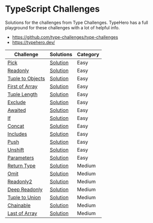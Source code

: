 # TypeScript Challenges

Solutions for the challenges from Type Challenges. TypeHero has
a full playground for these challenges with a lot of helpful info.

- https://github.com/type-challenges/type-challenges
- https://typehero.dev/

| Challenge                                                                                                                       | Solutions                                                                                                                    | Category |
| ------------------------------------------------------------------------------------------------------------------------------- | ---------------------------------------------------------------------------------------------------------------------------- | -------- |
| [Pick](https://github.com/type-challenges/type-challenges/blob/main/questions/00004-easy-pick/README.md)                        | [Solution](https://github.com/woodbrettm/challenges-ts/blob/main/challenges/easy/pick.ts)                                    | Easy     |
| [Readonly](https://github.com/type-challenges/type-challenges/blob/main/questions/00007-easy-readonly/README.md)                | [Solution](https://github.com/woodbrettm/challenges-ts/blob/main/challenges/easy/readonly.ts)                                | Easy     |
| [Tuple to Objects](https://github.com/type-challenges/type-challenges/blob/main/questions/00011-easy-tuple-to-object/README.md) | [Solution](https://github.com/woodbrettm/challenges-ts/blob/main/challenges/easy/tuple-to-object.ts)                         | Easy     |
| [First of Array](https://github.com/type-challenges/type-challenges/blob/main/questions/00014-easy-first/README.md)             | [Solution](https://github.com/woodbrettm/challenges-ts/blob/main/challenges/easy/first-of-array.ts)                          | Easy     |
| [Tuple Length](https://github.com/type-challenges/type-challenges/blob/main/questions/00018-easy-tuple-length/README.md)        | [Solution](https://github.com/woodbrettm/challenges-ts/blob/main/challenges/easy/tuple-length.ts)                            | Easy     |
| [Exclude](https://github.com/type-challenges/type-challenges/blob/main/questions/00043-easy-exclude/README.md)                  | [Solution](https://github.com/woodbrettm/challenges-ts/blob/main/challenges/easy/exclude.ts)                                 | Easy     |
| [Awaited](https://github.com/type-challenges/type-challenges/blob/main/questions/00189-easy-awaited/README.md)                  | [Solution](https://github.com/woodbrettm/challenges-ts/blob/main/challenges/easy/awaited.ts)                                 | Easy     |
| [If](https://github.com/type-challenges/type-challenges/blob/main/questions/00268-easy-if/README.md)                            | [Solution](https://github.com/woodbrettm/challenges-ts/blob/main/challenges/easy/if.ts)                                      | Easy     |
| [Concat](https://github.com/type-challenges/type-challenges/blob/main/questions/00533-easy-concat/README.md)                    | [Solution](https://github.com/woodbrettm/challenges-ts/blob/main/challenges/easy/concat.ts)                                  | Easy     |
| [Includes](https://github.com/type-challenges/type-challenges/blob/main/questions/00898-easy-includes/README.md)                | [Solution](https://github.com/woodbrettm/challenges-ts/blob/main/challenges/easy/includes.ts)                                | Easy     |
| [Push](https://github.com/type-challenges/type-challenges/blob/main/questions/03057-easy-push/README.md)                        | [Solution](https://github.com/woodbrettm/challenges-ts/blob/main/challenges/easy/push.ts)                                    | Easy     |
| [Unshift](https://github.com/type-challenges/type-challenges/blob/main/questions/03057-easy-unshift/README.md)                  | [Solution](https://github.com/woodbrettm/challenges-ts/blob/main/challenges/easy/unshift.ts)                                 | Easy     |
| [Parameters](https://github.com/type-challenges/type-challenges/blob/main/questions/03057-easy-parameters/README.md)            | [Solution](https://github.com/woodbrettm/challenges-ts/blob/main/challenges/easy/parameters.ts)                              | Easy     |
| [Return Type](https://github.com/type-challenges/type-challenges/blob/main/questions/00002-medium-return-type/README.md)        | [Solution](https://github.com/woodbrettm/challenges-ts/blob/main/challenges/medium/return-type.ts)                           | Medium   |
| [Omit](https://github.com/type-challenges/type-challenges/blob/main/questions/00003-medium-omit/README.md)                      | [Solution](https://github.com/woodbrettm/challenges-ts/blob/main/challenges/medium/omit.ts)                                  | Medium   |
| [Readonly2](https://github.com/type-challenges/type-challenges/blob/main/questions/00008-medium-readonly-2/README.md)           | [Solution](https://github.com/woodbrettm/challenges-ts/blob/main/challenges/medium/readonly-2.ts)                            | Medium   |
| [Deep Readonly](https://github.com/type-challenges/type-challenges/blob/main/questions/00009-medium-deep-readonly/README.md)    | [Solution](https://github.com/woodbrettm/challenges-ts/blob/main/challenges/medium/deep-readonly.ts)                         | Medium   |
| [Tuple to Union](https://github.com/type-challenges/type-challenges/blob/main/questions/00010-medium-tuple-to-union/README.md)  | [Solution](https://github.com/woodbrettm/challenges-ts/blob/main/challenges/medium/tuple-to-union.ts)                        | Medium   |
| [Chainable](https://github.com/type-challenges/type-challenges/blob/main/questions/00012-medium-chainable-options/README.md)    | [Solution](https://github.com/type-challenges/type-challenges/issues?q=label%3A12+label%3Aanswer+sort%3Areactions-%2B1-desc) | Medium   |
| [Last of Array](https://github.com/type-challenges/type-challenges/blob/main/questions/00015-medium-last/README.md)             | [Solution](https://github.com/woodbrettm/challenges-ts/blob/main/challenges/medium/last-of-array.ts)                         | Medium   |
